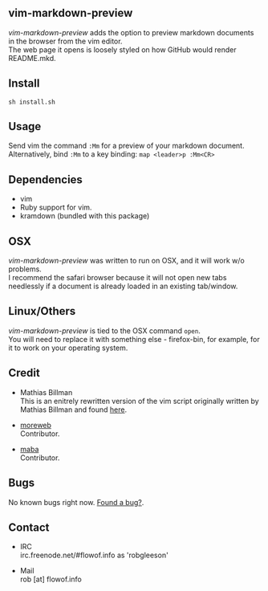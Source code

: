 ## vim-markdown-preview

_vim-markdown-preview_ adds the option to preview markdown documents in the 
browser from the vim editor.  
The web page it opens is loosely styled on how GitHub would render README.mkd.

## Install

    sh install.sh

## Usage

Send vim the command `:Mm` for a preview of your markdown document.  
Alternatively, bind `:Mm` to a key binding: 
`map <leader>p :Mm<CR>` 


## Dependencies

* vim
* Ruby support for vim.
* kramdown (bundled with this package)

## OSX

_vim-markdown-preview_ was written to run on OSX, and it will work w/o 
problems.  
I recommend the safari browser because it will not open new tabs needlessly 
if a document is already loaded in an existing tab/window.

## Linux/Others

_vim-markdown-preview_ is tied to the OSX command `open`.  
You will need to replace it with something else - firefox-bin, for example, 
for it to work on your operating system.

## Credit

* Mathias Billman  
  This is an enitrely rewritten version of the vim script originally written by
  Mathias Billman and found 
  [here](http://mathias-biilmann.net/2009/1/markdown-preview-in-vim).

* [moreweb](http://github.com/moreweb)  
  Contributor.  

* [maba](http://github.com/maba)  
  Contributor. 


## Bugs

No known bugs right now. 
[Found a bug?](http://github.com/robgleeson/vim-markdown-preview/issues).

## Contact

* IRC  
  irc.freenode.net/#flowof.info as 'robgleeson'

* Mail  
  rob [at] flowof.info

